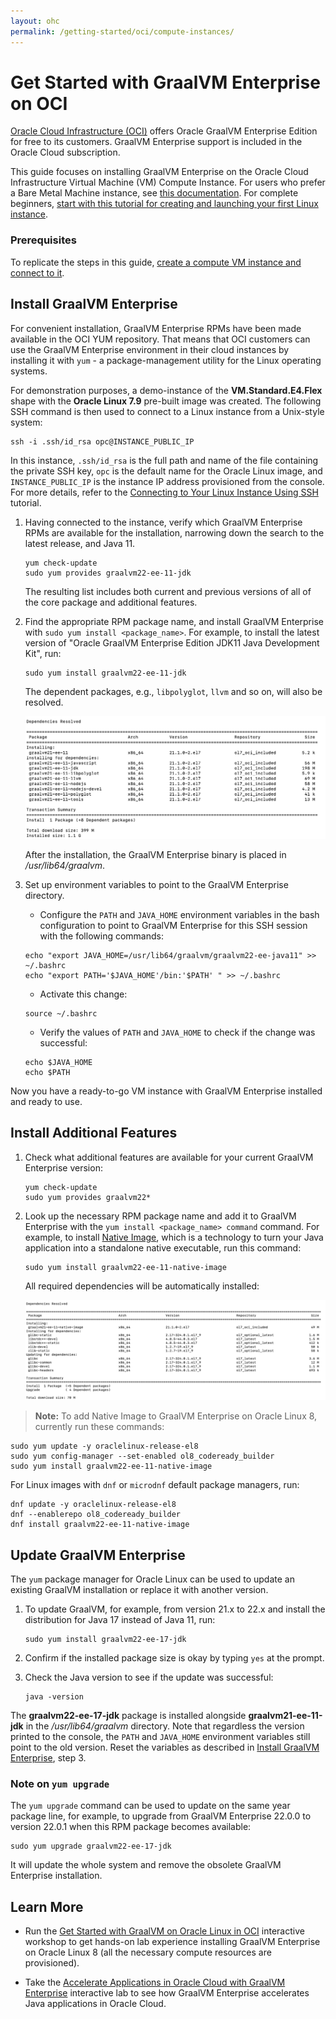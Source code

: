 ```yaml
---
layout: ohc
permalink: /getting-started/oci/compute-instances/
---
```


# Get Started with GraalVM Enterprise on OCI

[Oracle Cloud Infrastructure (OCI)](https://www.oracle.com/cloud) offers Oracle GraalVM Enterprise Edition for free to its customers.
GraalVM Enterprise support is included in the Oracle Cloud subscription.

This guide focuses on installing GraalVM Enterprise on the Oracle Cloud Infrastructure Virtual Machine (VM) Compute Instance.
For users who prefer a Bare Metal Machine instance, see [this documentation](https://cloud.oracle.com/iaas/whitepapers/deploying_custom_os_images.pdf).
For complete beginners, [start with this tutorial for creating and launching your first Linux instance](https://docs.cloud.oracle.com/iaas/Content/GSG/Reference/overviewworkflow.htm?tocpath=Getting%20Started%7CTutorial%20-%20Launching%20Your%20First%20Linux%20Instance%7C_____0).

### Prerequisites

To replicate the steps in this guide, [create a compute VM instance and connect to it](https://docs.cloud.oracle.com/iaas/Content/GSG/Reference/overviewworkflow.htm?tocpath=Getting%20Started%7CTutorial%20-%20Launching%20Your%20First%20Linux%20Instance%7C_____0).

## Install GraalVM Enterprise

For convenient installation, GraalVM Enterprise RPMs have been made available in the OCI YUM repository.
That means that OCI customers can use the GraalVM Enterprise environment in their cloud instances by installing it with `yum` - a package-management utility for the Linux operating systems.

For demonstration purposes, a demo-instance of the **VM.Standard.E4.Flex** shape with the **Oracle Linux 7.9** pre-built image was created.
The following SSH command is then used to connect to a Linux instance from a Unix-style system:
```shell
ssh -i .ssh/id_rsa opc@INSTANCE_PUBLIC_IP
```

In this instance, `.ssh/id_rsa` is the full path and name of the file containing the private SSH key, `opc` is the default name for the Oracle Linux image, and `INSTANCE_PUBLIC_IP` is the instance IP address provisioned from the console.
For more details, refer to the [Connecting to Your Linux Instance Using SSH](https://docs.cloud.oracle.com/iaas/Content/GSG/Tasks/testingconnection.htm) tutorial.

1. Having connected to the instance, verify which GraalVM Enterprise RPMs are available for the installation, narrowing down the search to the latest release, and Java 11.

   ```shell
   yum check-update
   sudo yum provides graalvm22-ee-11-jdk
   ```
   The resulting list includes both current and previous versions of all of the core package and additional features.

2. Find the appropriate RPM package name, and install GraalVM Enterprise with `sudo yum install <package_name>`.
For example, to install the latest version of "Oracle GraalVM Enterprise Edition JDK11 Java Development Kit", run:

   ```shell
   sudo yum install graalvm22-ee-11-jdk
   ```
   The dependent packages, e.g., `libpolyglot`, `llvm` and so on, will also be resolved.

   ![See the resolved dependencies for GraalVM Enterprise](dependencies-resolved.png)

   After the installation, the GraalVM Enterprise binary is placed in _/usr/lib64/graalvm_.

3. Set up environment variables to point to the GraalVM Enterprise directory. 

   - Configure the `PATH` and `JAVA_HOME` environment variables in the bash configuration to point to GraalVM Enterprise for this SSH session with the following commands:
   ```shell
   echo "export JAVA_HOME=/usr/lib64/graalvm/graalvm22-ee-java11" >> ~/.bashrc
   echo "export PATH='$JAVA_HOME'/bin:'$PATH' " >> ~/.bashrc
   ```
   - Activate this change:
   ```shell
   source ~/.bashrc
   ```
   - Verify the values of  `PATH` and `JAVA_HOME` to check if the change was successful:
   ```shell
   echo $JAVA_HOME
   echo $PATH
   ```

Now you have a ready-to-go VM instance with GraalVM Enterprise installed and ready to use.

## Install Additional Features

1. Check what additional features are available for your current GraalVM Enterprise version:

   ```shell
   yum check-update
   sudo yum provides graalvm22*
   ```

2. Look up the necessary RPM package name and add it to GraalVM Enterprise with the `yum install <package_name> command` command.
For example, to install [Native Image](../../../reference-manual/native-image/README.md), which is a technology to turn your Java application into a standalone native executable, run this command:

   ```shell
   sudo yum install graalvm22-ee-11-native-image
   ```
   All required dependencies will be automatically installed:

   ![See the resolved dependencies for GraalVM Enterprise Native Image](ni-dependencies-resolved.png)

> **Note:** To add Native Image to GraalVM Enterprise on Oracle Linux 8, currently run these commands:
   ```shell
   sudo yum update -y oraclelinux-release-el8
   sudo yum config-manager --set-enabled ol8_codeready_builder
   sudo yum install graalvm22-ee-11-native-image
   ```
   For Linux images with `dnf` or `microdnf` default package managers, run:
   ```shell
   dnf update -y oraclelinux-release-el8
   dnf --enablerepo ol8_codeready_builder
   dnf install graalvm22-ee-11-native-image
   ```

## Update GraalVM Enterprise

The `yum` package manager for Oracle Linux can be used to update an existing GraalVM installation or replace it with another version. 

1. To update GraalVM, for example, from version 21.x to 22.x and install the distribution for Java 17 instead of Java 11, run:

   ```shell
   sudo yum install graalvm22-ee-17-jdk
   ```

2. Confirm if the installed package size is okay by typing `yes` at the prompt.
3. Check the Java version to see if the update was successful:

   ```shell
   java -version
   ```

The **graalvm22-ee-17-jdk** package is installed alongside **graalvm21-ee-11-jdk** in the _/usr/lib64/graalvm_ directory. Note that regardless the version printed to the console, the `PATH` and `JAVA_HOME` environment variables still point to the old version. Reset the variables as described in [Install GraalVM Enterprise](#install-graalvm-enterprise), step 3.

### Note on `yum upgrade`

The `yum upgrade` command can be used to update on the same year package line, for example, to upgrade from GraalVM Enterprise 22.0.0 to version 22.0.1 when this RPM package becomes available:

   ```shell
   sudo yum upgrade graalvm22-ee-17-jdk
   ```

It will update the whole system and remove the obsolete GraalVM Enterprise installation.

## Learn More

- Run the [Get Started with GraalVM on Oracle Linux in OCI](https://luna.oracle.com/lab/3b0dcf97-22d0-489b-a049-5d269199fa00) interactive workshop to get hands-on lab experience installing GraalVM Enterprise on Oracle Linux 8 (all the necessary compute resources are provisioned).

- Take the [Accelerate Applications in Oracle Cloud with GraalVM Enterprise](https://luna.oracle.com/lab/d502417b-df66-45be-9fed-a3ac8e3f09b1) interactive lab to see how GraalVM Enterprise accelerates Java applications in OracIe Cloud.